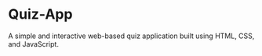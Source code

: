 # Quiz-App
A simple and interactive web-based quiz application built using HTML, CSS, and JavaScript.
